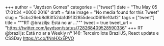 
+++
author = "Jaydson Gomes"
categories = ["tweet"]
date = "Thu May 05 17:01:34 +0000 2016"
draft = false
image = "No media found for this Tweet"
slug = "5cbc26eb8d83f52da1d9132855decd06f6e10a12"
tags = ["tweet"]
title = """RT @braziljs: Está no ar ..."""
tweet = true
tweet_url = "https://twitter.com/jaydson/status/728268409528590336"
+++
RT @braziljs: Está no ar a Weekly  nº 146: Terceiro lote BrazilJS, React update e CSSDay https://t.co/fNnHXxEPVO
